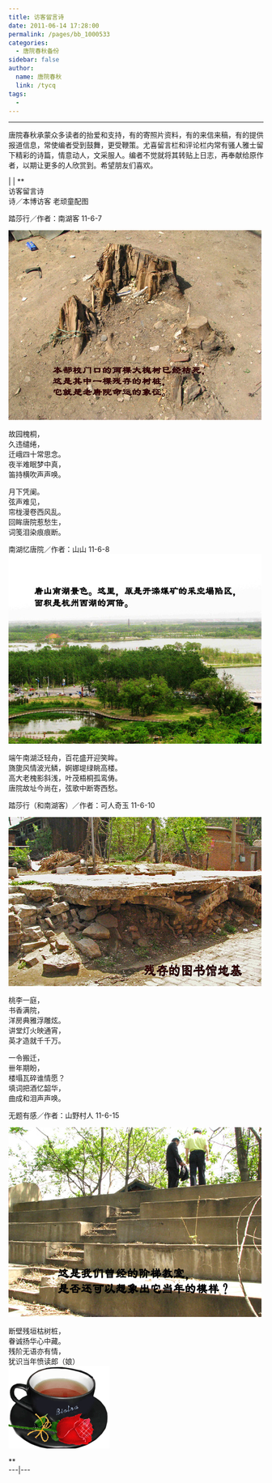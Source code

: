 ```yaml
---
title: 访客留言诗
date: 2011-06-14 17:28:00
permalink: /pages/bb_1000533
categories: 
  - 唐院春秋备份
sidebar: false
author: 
  name: 唐院春秋
  link: /tycq
tags: 
  - 
---
```


* * *

唐院春秋承蒙众多读者的抬爱和支持，有的寄照片资料，有的来信来稿，有的提供报道信息，常使编者受到鼓舞，更受鞭策。尤喜留言栏和评论栏内常有骚人雅士留下精彩的诗篇，情意动人，文采服人。编者不觉就将其转贴上日志，再奉献给原作者，以期让更多的人欣赏到。希望朋友们喜欢。  
  
|  |  **  
访客留言诗  
诗／本博访客 老顽童配图  
  
踏莎行／作者：南湖客 11-6-7  
  
![](/pic/img319.ph.126.net_xOS-50qWMLHhZNvbmrU5zQ==_3839037207356988260.jpg)  
  
故园槐桐，  
久违缱绻，  
迁峨四十常思念。  
夜半难眠梦中真，  
笛持横吹声声唤。  
  
月下凭阑。  
弦声难见，  
帘栊漫卷西风乱。  
回眸唐院惹愁生，  
词笺泪染痕痕断。  
  
南湖忆唐院／作者：山山 11-6-8  
![](/pic/img307.ph.126.net_L-OWapaddAP3QJXYPmUXCA==_4796333603149680909.jpg)  
  
端午南湖泛轻舟，百花盛开迎笑眸。  
旖旎风情波光鳞，婀娜堤绿眺高楼。  
高大老槐影斜浅，叶茂梧桐孤鸾俦。  
唐院故址今尚在，弦歌中断寄西愁。  
  
踏莎行（和南湖客）／作者：可人奇玉 11-6-10  
  
![](/pic/img120.ph.126.net_iYbqdIlh89C8gfsKYRMEcg==_58546795157369633.jpg)  
  
桃李一庭，  
书香满院，  
洋房典雅浮雕炫。  
讲堂灯火映通宵，  
英才造就千千万。  
  
一令搬迁，  
卌年期盼，  
楼塌瓦碎谁情愿？  
填词把酒忆韶华，  
曲成和泪声声唤。  
  
无题有感／作者：山野村人 11-6-15  
  
![](/pic/img.ph.126.net_f-tfsHq7tBEHi3J5AivlOw==_938719047330790824.jpg)  
  
断壁残垣枯树桩，  
眷诚扬华心中藏。  
残阶无语亦有情，  
犹识当年愤读郎（娘）  
![](/pic/img.bimg.126.net_photo_XY3I4VImYP7p5zMhAgMSvg==_5121437201250838217.jpg)  
  
**  
---|---